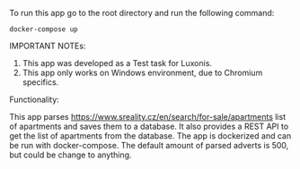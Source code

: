 To run this app go to the root directory and run the following command:

    docker-compose up

IMPORTANT NOTEs: 
  1. This app was developed as a Test task for Luxonis.
  2. This app only works on Windows environment, due to Chromium specifics.


Functionality:
    <p>This app parses https://www.sreality.cz/en/search/for-sale/apartments list of apartments and saves them to a database.
    It also provides a REST API to get the list of apartments from the database.
    The app is dockerized and can be run with docker-compose. The default amount of parsed adverts is 500, but could be change to anything.</p>

